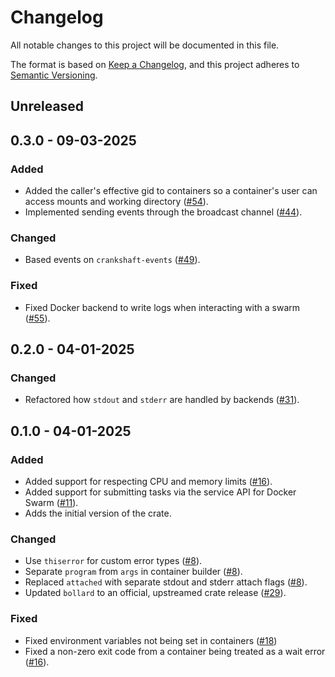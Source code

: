 # Changelog

All notable changes to this project will be documented in this file.

The format is based on [Keep a Changelog](https://keepachangelog.com/en/1.1.0/),
and this project adheres to [Semantic
Versioning](https://semver.org/spec/v2.0.0.html).

## Unreleased

## 0.3.0 - 09-03-2025

### Added

* Added the caller's effective gid to containers so a container's user can
  access mounts and working directory ([#54](https://github.com/stjude-rust-labs/crankshaft/pull/54)).
* Implemented sending events through the broadcast channel ([#44](https://github.com/stjude-rust-labs/crankshaft/pull/44)).

### Changed

* Based events on `crankshaft-events` ([#49](https://github.com/stjude-rust-labs/crankshaft/pull/49)).

### Fixed

* Fixed Docker backend to write logs when interacting with a swarm ([#55](https://github.com/stjude-rust-labs/crankshaft/pull/55)).

## 0.2.0 - 04-01-2025

### Changed

* Refactored how `stdout` and `stderr` are handled by backends
  ([#31](https://github.com/stjude-rust-labs/crankshaft/pull/31)).

## 0.1.0 - 04-01-2025

### Added

* Added support for respecting CPU and memory limits
  ([#16](https://github.com/stjude-rust-labs/crankshaft/pull/16)).
* Added support for submitting tasks via the service API for Docker Swarm
  ([#11](https://github.com/stjude-rust-labs/crankshaft/pull/11)).
* Adds the initial version of the crate.

### Changed

* Use `thiserror` for custom error types
  ([#8](https://github.com/stjude-rust-labs/crankshaft/pull/8)).
* Separate `program` from `args` in container builder
  ([#8](https://github.com/stjude-rust-labs/crankshaft/pull/8)).
* Replaced `attached` with separate stdout and stderr attach flags
  ([#8](https://github.com/stjude-rust-labs/crankshaft/pull/8)).
* Updated `bollard` to an official, upstreamed crate release
  ([#29](https://github.com/stjude-rust-labs/crankshaft/pull/29)).

### Fixed

* Fixed environment variables not being set in containers
  ([#18](https://github.com/stjude-rust-labs/crankshaft/pull/18))
* Fixed a non-zero exit code from a container being treated as a wait error
  ([#16](https://github.com/stjude-rust-labs/crankshaft/pull/16)).
